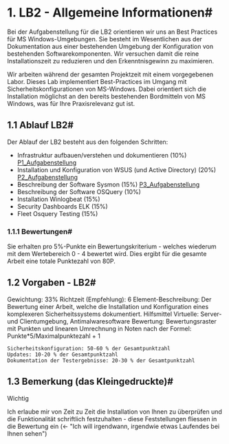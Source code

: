 # 1. LB2 - Allgemeine Informationen#

Bei der Aufgabenstellung für die LB2 orientieren wir uns an Best Practices für MS Windows-Umgebungen. Sie besteht im Wesentlichen aus der Dokumentation aus einer bestehenden Umgebung der Konfiguration von bestehenden Softwarekomponenten. Wir versuchen damit die reine Installationszeit zu reduzieren und den Erkenntnisgewinn zu maximieren.

Wir arbeiten während der gesamten Projektzeit mit einem vorgegebenen Labor. Dieses Lab implementiert Best-Practices im Umgang mit Sicherheitskonfigurationen von MS-Windows. Dabei orientiert sich die Installation möglichst an den bereits bestehenden Bordmitteln von MS Windows, was für Ihre Praxisrelevanz gut ist.

## 1.1 Ablauf LB2#

Der Ablauf der LB2 besteht aus den folgenden Schritten:

 - Infrastruktur aufbauen/verstehen und dokumentieren (10%) [P1_Aufgabenstellung](aufgaben/Infrastruktur_P1.md)
 - Installation und Konfiguration von WSUS (und Active Directory) (20%) [P2_Aufgabenstellung](aufgaben/WSUS_P2.md)
 - Beschreibung der Software Sysmon (15%) [P3_Aufgabenstellung](aufgaben/Infrastruktur_P1.md)
 - Beschreibung der Software OSQuery (10%)
 - Installation Winlogbeat (15%)
 - Security Dashboards ELK (15%)
 - Fleet Osquery Testing (15%)

### 1.1.1 Bewertungen#

Sie erhalten pro 5%-Punkte ein Bewertungskriterium - welches wiederum mit dem Wertebereich 0 - 4 bewertet wird. Dies ergibt für die gesamte Arbeit eine totale Punktezahl von 80P.
## 1.2 Vorgaben - LB2#

Gewichtung:
33%
Richtzeit (Empfehlung):
6
Element-Beschreibung:
Der Bewertung einer Arbeit, welche die Installation und Konfiguration eines komplexeren Sicherheitssystems dokumentiert.
Hilfsmittel Virtuelle:
Server- und Clientumgebung, Antimalwaresoftware
Bewertung:
Bewertungsraster mit Punkten und linearen Umrechnung in Noten nach der Formel: Punkte*5/Maximalpunktezahl + 1

    Sicherheitskonfiguration: 50-60 % der Gesamtpunktzahl
    Updates: 10-20 % der Gesamtpunktzahl
    Dokumentation der Testergebnisse: 20-30 % der Gesamtpunktzahl

## 1.3 Bemerkung (das Kleingedruckte)#

Wichtig

Ich erlaube mir von Zeit zu Zeit die Installation von Ihnen zu überprüfen und die Funktionalität schriftlich festzuhalten - diese Feststellungen fliessen in die Bewertung ein (<- "Ich will irgendwann, irgendwie etwas Laufendes bei Ihnen sehen")






